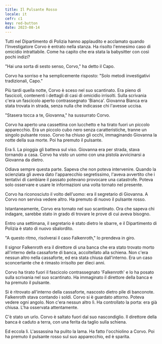 ```yaml
---
title: Il Pulsante Rosso
locale: it
cefr: c1
key: red-button
date: 2023-08-14
---
```


Tutti nel Dipartimento di Polizia hanno applaudito e acclamato quando l'Investigatore Corvo è entrato nella stanza. Ha risolto l'ennesimo caso di omicidio intrattabile. Come ha capito che era stata la babysitter con così pochi indizi?

"Hai una sorta di sesto senso, Corvo," ha detto il Capo.

Corvo ha sorriso e ha semplicemente risposto: "Solo metodi investigativi tradizionali, Capo."

Più tardi quella notte, Corvo è sceso nel suo scantinato. Era pieno di fascicoli, contenenti i dettagli di casi di omicidio irrisolti. Sulla scrivania c'era un fascicolo aperto contrassegnato 'Bianca'. Giovanna Bianca era stata trovata in strada, senza nulla che indicasse chi l'avesse uccisa.

"Stasera tocca a te, Giovanna," ha sussurrato Corvo.

Corvo ha aperto una cassettina con lucchetto e ha tirato fuori un piccolo apparecchio. Era un piccolo cubo nero senza caratteristiche, tranne un singolo pulsante rosso. Corvo ha chiuso gli occhi, immaginando Giovanna la notte della sua morte. Poi ha premuto il pulsante.

Era lì. La pioggia gli batteva sul viso. Giovanna era per strada, stava tornando a casa. Corvo ha visto un uomo con una pistola avvicinarsi a Giovanna da dietro.

Odiava sempre questa parte. Sapeva che non poteva intervenire. Quando la scienziata gli aveva dato l'apparecchio segretissimo, l'aveva avvertito che i tentativi di cambiare il passato potevano provocare una catastrofe. Poteva solo osservare e usare le informazioni una volta tornato nel presente.

Corvo ha riconosciuto il volto dell'uomo: era il segretario di Giovanna. A Corvo non serviva vedere altro. Ha premuto di nuovo il pulsante rosso.

Istantaneamente, Corvo era tornato nel suo scantinato. Ora che sapeva chi indagare, sarebbe stato in grado di trovare le prove di cui aveva bisogno.

Entro una settimana, il segretario è stato dietro le sbarre, e il Dipartimento di Polizia è stato di nuovo sbalordito.

"A questo ritmo, risolverai il caso Falkenroth," lo prendeva in giro.

Il signor Falkenroth era il direttore di una banca che era stato trovato morto all'interno della cassaforte di banca, accoltellato alla schiena. Non c'era nessun altro nella cassaforte, ed era stata chiusa dall'interno. Era un caso sconcertante che è rimasto irrisolto per dieci anni.

Corvo ha tirato fuori il fascicolo contrassegnato 'Falkenroth' e lo ha posato sulla scrivania nel suo scantinato. Ha immaginato il direttore della banca e ha premuto il pulsante.

Si è ritrovato all'interno della cassaforte, nascosto dietro pile di banconote. Falkenroth stava contando i soldi. Corvo si è guardato attorno. Poteva vedere ogni angolo. Non c'era nessun altro lì. Ha controllato la porta: era già chiusa. L'ha osservata attentamente.

C'è stato un urlo. Corvo è saltato fuori dal suo nascondiglio. Il direttore della banca è caduto a terra, con una ferita da taglio sulla schiena.

Ed eccola lì. L'assassina ha pulito la lama. Ha fatto l'occhiolino a Corvo. Poi ha premuto il pulsante rosso sul suo apparecchio, ed è sparita.